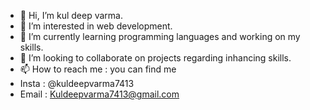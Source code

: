 - 👋 Hi, I’m kul deep varma. 
- 👀 I’m interested in web development.
- 🌱 I’m currently learning programming languages and working on my skills.
- 💞️ I’m looking to collaborate on projects regarding inhancing skills.
- 📫 How to reach me : you can find me
-    Insta : @kuldeepvarma7413
-    Email : Kuldeepvarma7413@gmail.com

<!---
kuldeepvarma7413/kuldeepvarma7413 is a ✨ special ✨ repository because its `README.md` (this file) appears on your GitHub profile.
You can click the Preview link to take a look at your changes.
--->
